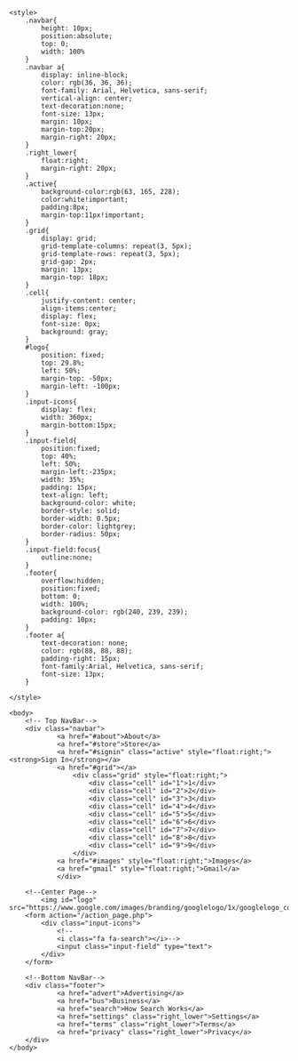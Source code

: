 <!DOCTYPE html>
    
    <style>
        .navbar{
            height: 10px;
            position:absolute;
            top: 0;
            width: 100%
        }
        .navbar a{
            display: inline-block;
            color: rgb(36, 36, 36);
            font-family: Arial, Helvetica, sans-serif;
            vertical-align: center;
            text-decoration:none;
            font-size: 13px;
            margin: 10px;
            margin-top:20px;
            margin-right: 20px;
        }
        .right_lower{
            float:right;
            margin-right: 20px;
        }
        .active{
            background-color:rgb(63, 165, 228);
            color:white!important;
            padding:8px;
            margin-top:11px!important;
        }
        .grid{
            display: grid;
            grid-template-columns: repeat(3, 5px);
            grid-template-rows: repeat(3, 5px);
            grid-gap: 2px;
            margin: 13px;
            margin-top: 18px;
        }
        .cell{
            justify-content: center;
            align-items:center;
            display: flex;
            font-size: 0px;
            background: gray;
        }
        #logo{
            position: fixed;
            top: 29.8%;
            left: 50%;
            margin-top: -50px;
            margin-left: -100px;
        }
        .input-icons{
            display: flex;
            width: 360px;
            margin-bottom:15px;
        }
        .input-field{
            position:fixed;
            top: 40%;
            left: 50%;
            margin-left:-235px;
            width: 35%;
            padding: 15px;
            text-align: left;
            background-color: white;
            border-style: solid;
            border-width: 0.5px;
            border-color: lightgrey;
            border-radius: 50px;
        }
        .input-field:focus{
            outline:none;
        }
        .footer{
            overflow:hidden;
            position:fixed;
            bottom: 0;
            width: 100%;
            background-color: rgb(240, 239, 239);
            padding: 10px;
        }
        .footer a{
            text-decoration: none;
            color: rgb(88, 88, 88);
            padding-right: 15px;
            font-family:Arial, Helvetica, sans-serif;
            font-size: 13px;
        }

    </style>

    <body>
        <!-- Top NavBar-->
        <div class="navbar">
                <a href="#about">About</a>
                <a href="#store">Store</a>
                <a href="#signin" class="active" style="float:right;"><strong>Sign In</strong></a>
                <a href="#grid"></a>
                    <div class="grid" style="float:right;">
                        <div class="cell" id="1">1</div>
                        <div class="cell" id="2">2</div>
                        <div class="cell" id="3">3</div>
                        <div class="cell" id="4">4</div>
                        <div class="cell" id="5">5</div>
                        <div class="cell" id="6">6</div>
                        <div class="cell" id="7">7</div>
                        <div class="cell" id="8">8</div>
                        <div class="cell" id="9">9</div>
                    </div>
                <a href="#images" style="float:right;">Images</a>
                <a href="gmail" style="float:right;">Gmail</a>
                </div>

        <!--Center Page-->
            <img id="logo" src="https://www.google.com/images/branding/googlelogo/1x/googlelogo_color_272x92dp.png">    
        <form action="/action_page.php">    
            <div class="input-icons">
                <!--
                <i class="fa fa-search"></i>-->
                <input class="input-field" type="text">
            </div>
        </form>

        <!--Bottom NavBar-->
        <div class="footer">
                <a href="advert">Advertising</a>
                <a href="bus">Business</a>
                <a href="search">How Search Works</a>
                <a href="settings" class="right_lower">Settings</a>
                <a href="terms" class="right_lower">Terms</a>
                <a href="privacy" class="right_lower">Privacy</a>
        </div>
    </body>

</html>
